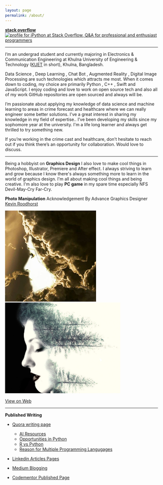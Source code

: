 ```yaml
---
layout: page
permalink: /about/
---
```

[**stack overflow**](https://stackoverflow.com/users/story/9215780)<br>
<a href="https://stackoverflow.com/users/9215780/ipython">
<img src="https://stackoverflow.com/users/flair/9215780.png?theme=clean" width="208" height="58" alt="profile for iPython at Stack Overflow, Q&amp;A for professional and enthusiast programmers" title="profile for iPython at Stack Overflow, Q&amp;A for professional and enthusiast programmers">
</a><br>

---

I’m an undergrad student and currently majoring in Electronics & Communication Engineering at Khulna University of Engineering & Technology ([KUET](http://www.kuet.ac.bd/) in short), Khulna, Bangladesh.

Data Science , Deep Learning , Chat Bot , Augmented Reality , Digital Image Processing are such technologies which attracts me most. When it comes down to coding, my choice are primarily Python , C++ , Swift and JavaScript. I enjoy coding and love to work on open source tech and also all of my work GitHub repositories are open sourced and always will be.

I’m passionate about applying my knowledge of data science and machine learning to areas in crime forecast and healthcare where we can really engineer some better solutions. I've a great interest in sharing my knowledge in my field of expertise.. I’ve been developing my skills since my sophomore year at the university. I'm a life long learner and always get thrilled to try something new.

If you’re working in the crime cast and healthcare, don’t hesitate to reach out if you think there’s an opportunity for collaboration. Would love to discuss.

---

Being a hobbyist on **Graphics Design** I also love to make cool things in Photoshop, Illustrator, Premiere and After effect. I always striving to learn and grow because I know there's always something more to learn in the world of graphics design. I'm all about making 
cool things and being creative. I'm also love to play **PC game** in my spare time especially NFS Devil-May-Cry Far-Cry.

**Photo Manipulation** Acknowledgement By Advance Graphics Designer [Kevin Roodhorst](https://www.youtube.com/user/KevinRoodhorst/featured)
 
<img src="/images/graph_one.jpg" width="300"/> <img src="/images/graph_two.jpg" width="380"/> 

[View on Web](https://www.flickr.com/photos/cosmic_plasma/sets/72157687263827040/with/37567324632/)

---

**Published Writing**
* [Quora writing page](https://www.quora.com/profile/Mohammed-Innat)
  - [AI Resources](http://qr.ae/TUpyGw)
  - [Opportunities in Python](http://qr.ae/TUpyGU)
  - [R vs Python](http://qr.ae/TUpyGS)
  - [Reason for Multiple Programming Langugages](http://qr.ae/TUpyGl)
  
* [Linkedin Articles Pages](https://www.linkedin.com/in/innat2k14/detail/recent-activity/posts/)
* [Medium Blogging](https://medium.com/@iphoton_x)
* [Codementor Published Page](https://www.codementor.io/innat_2k14/posts)



  

